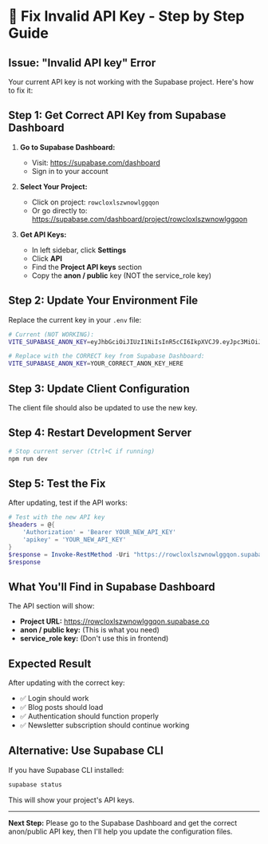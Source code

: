 # 🔑 Fix Invalid API Key - Step by Step Guide

## Issue: "Invalid API key" Error

Your current API key is not working with the Supabase project. Here's how to fix it:

## Step 1: Get Correct API Key from Supabase Dashboard

1. **Go to Supabase Dashboard:**
   - Visit: https://supabase.com/dashboard
   - Sign in to your account

2. **Select Your Project:**
   - Click on project: `rowcloxlszwnowlggqon`
   - Or go directly to: https://supabase.com/dashboard/project/rowcloxlszwnowlggqon

3. **Get API Keys:**
   - In left sidebar, click **Settings**
   - Click **API**
   - Find the **Project API keys** section
   - Copy the **anon / public** key (NOT the service_role key)

## Step 2: Update Your Environment File

Replace the current key in your `.env` file:

```bash
# Current (NOT WORKING):
VITE_SUPABASE_ANON_KEY=eyJhbGciOiJIUzI1NiIsInR5cCI6IkpXVCJ9.eyJpc3MiOiJzdXBhYmFzZSIsInJlZiI6InJvd2Nsb3hsc3p3bm93bGdncW9uIiwicm9sZSI6ImFub24iLCJpYXQiOjE3MjI3MDM2MzEsImV4cCI6MjAzODI3OTYzMX0.RqnJOIkqJFBx1cGUP1-0xjl8tKkWHjZ_qdEHrJxYFUg

# Replace with the CORRECT key from Supabase Dashboard:
VITE_SUPABASE_ANON_KEY=YOUR_CORRECT_ANON_KEY_HERE
```

## Step 3: Update Client Configuration

The client file should also be updated to use the new key.

## Step 4: Restart Development Server

```powershell
# Stop current server (Ctrl+C if running)
npm run dev
```

## Step 5: Test the Fix

After updating, test if the API works:

```powershell
# Test with the new API key
$headers = @{
    'Authorization' = 'Bearer YOUR_NEW_API_KEY'
    'apikey' = 'YOUR_NEW_API_KEY'
}
$response = Invoke-RestMethod -Uri "https://rowcloxlszwnowlggqon.supabase.co/rest/v1/blog_posts?select=id,title&limit=3" -Headers $headers
$response
```

## What You'll Find in Supabase Dashboard

The API section will show:
- **Project URL:** https://rowcloxlszwnowlggqon.supabase.co
- **anon / public key:** (This is what you need)
- **service_role key:** (Don't use this in frontend)

## Expected Result

After updating with the correct key:
- ✅ Login should work
- ✅ Blog posts should load
- ✅ Authentication should function properly
- ✅ Newsletter subscription should continue working

## Alternative: Use Supabase CLI

If you have Supabase CLI installed:

```powershell
supabase status
```

This will show your project's API keys.

---

**Next Step:** Please go to the Supabase Dashboard and get the correct anon/public API key, then I'll help you update the configuration files.
